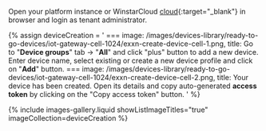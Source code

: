 Open your platform instance or WinstarCloud [cloud]({{winstarcloudInstanceLink}}){:target="_blank"} in browser and login as tenant administrator.  

{% assign deviceCreation = '
    ===
        image: /images/devices-library/ready-to-go-devices/iot-gateway-cell-1024/exxn-create-device-cell-1.png,
        title: Go to "<b>Device groups</b>" tab -> "<b>All</b>" and click "plus" button to add a new device. Enter device name, select existing or create a new device profile and click on "<b>Add</b>" button.
    ===
        image: /images/devices-library/ready-to-go-devices/iot-gateway-cell-1024/exxn-create-device-cell-2.png,
        title: Your device has been created. Open its details and copy auto-generated <b>access token</b> by clicking on the "Copy access token" button.
'
%}

{% include images-gallery.liquid showListImageTitles="true" imageCollection=deviceCreation %}
